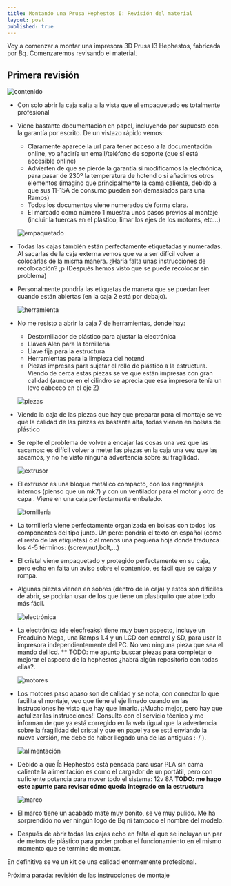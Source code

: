 ```yaml
---
title: Montando una Prusa Hephestos I: Revisión del material
layout: post
published: true
---
```

Voy a comenzar a montar una impresora 3D Prusa I3 Hephestos, fabricada por Bq. Comenzaremos revisando el material.


## Primera revisión

![contenido](https://lh5.googleusercontent.com/iI71oSypZAVALO0bzUtbVU5Et7i0o_8wWiATpplTqksO=w423-h317-p-no)

* Con solo abrir la caja salta a la vista que el empaquetado es totalmente profesional
* Viene bastante documentación en papel, incluyendo por supuesto con la garantía por escrito. De un vistazo rápido vemos:
	* Claramente aparece la url para tener acceso a la documentación online, yo añadiría un email/teléfono de soporte (que sí está accesible online)
	* Advierten de que se pierde la garantía si modificamos la electrónica, para pasar de 230º la temperatura de hotend o si añadimos otros elementos (imagino que principalmente la cama caliente, debido a que sus 11-15A de consumo pueden son demasiados para una Ramps)
	* Todos los documentos viene numerados de forma clara.
	* El marcado como número 1 muestra unos pasos previos al montaje (incluir la tuercas en el plástico, limar los ejes de los motores, etc...)

	![empaquetado](https://lh4.googleusercontent.com/S6rGingkLwgZWwW-fa5Wb4RfeRNJdoh5FjlEgYnIw8Hp=w240-h317-p-no)	

* Todas las cajas también están perfectamente etiquetadas y numeradas. Al sacarlas de la caja externa vemos que va a ser difícil volver a colocarlas de la misma manera. ¿Haría falta unas instrucciones de recolocación? ;p (Después hemos visto que se puede recolocar sin problema)
* Personalmente pondría las etiquetas de manera que se puedan leer cuando están abiertas (en la caja 2 está por debajo).

	![herramienta](https://lh5.googleusercontent.com/-Cf3-qix9hkg/VNi0OFqoqiI/AAAAAAAAzMo/XNMkVcg8ggQ/w393-h294-p-no/IMG_20150205_113530.jpg)

* No me resisto a abrir la caja 7 de herramientas, donde hay:
	* Destornillador de plástico para ajustar la electrónica
	* Llaves Alen para la tornillería
	* Llave fija para la estructura
	* Herramientas para la limpieza del hotend
	* Piezas impresas para sujetar el rollo de plástico a la estructura. Viendo de cerca estas piezas se ve que están impresas con gran calidad (aunque en el cilindro se aprecia que esa impresora tenía un leve cabeceo en el eje Z)

	![piezas](https://lh4.googleusercontent.com/-yEG5VmxnXpk/VNi0OLDbQOI/AAAAAAAAzMw/IehZAgy6bEo/w393-h294-p-no/IMG_20150205_114247.jpg)	

* Viendo la caja de las piezas que hay que preparar para el montaje se ve que la calidad de las piezas es bastante alta, todas vienen en bolsas de plástico

* Se repite el problema de volver a encajar las cosas una vez que las sacamos: es difícil volver a meter las piezas en la caja una vez que las sacamos, y no he visto ninguna advertencia sobre su fragilidad.

	![extrusor](https://lh3.googleusercontent.com/Uw3TTDoByhfhtnv9AnG4MmMfb6T0VZf0MCjuqJRzJyrQ=w440-h329-p-no)

* El extrusor es una bloque metálico compacto, con los engranajes internos (pienso que un mk7) y con un ventilador para el motor y otro de capa . Viene en una caja perfectamente embalado. 


	![tornillería](https://lh6.googleusercontent.com/-MgQTfnj6aqw/VNi0OGyxSVI/AAAAAAAAzM4/lP4fwB3Zsd4/w425-h317-p-no/IMG_20150205_115632.jpg)

* La tornillería viene perfectamente organizada en bolsas con todos los componentes del tipo junto. Un pero: pondría el texto en español (como el resto de las etiquetas) o al menos una pequeña hoja donde traduzca los 4-5 términos: (screw,nut,bolt,...)
* El cristal viene empaquetado y protegido perfectamente en su caja, pero echo en falta un aviso sobre el contenido, es fácil que se caiga y rompa.
* Algunas piezas vienen en sobres (dentro de la caja) y estos son díficiles de abrir, se podrían usar de los que tiene un plastiquito que abre todo más fácil.

	![electrónica](https://lh6.googleusercontent.com/AsLKQj08yl1_wNJScyFdvEQLmoNEolitcCeloPYykDyo=w440-h329-p-no)

* La electrónica (de elecfreaks) tiene muy buen aspecto, incluye un Freaduino Mega, una Ramps 1.4 y un LCD con control y SD, para usar la impresora independientemente del PC. No veo ninguna pieza que sea el mando del lcd. ** TODO: me apunto buscar piezas para completar o mejorar el aspecto de la hephestos ¿habrá algún repositorio con todas ellas?.

	![motores](https://lh5.googleusercontent.com/qLbMQqdkn6Zgd56uHwQyAhKjBllCfRXFRKBejXFQvKbD=w257-h341-p-no)

* Los motores paso apaso son de calidad y se nota, con conector lo que facilita el montaje, veo que tiene el eje limado cuando en las instrucciones he visto que hay que limarlo. ¡¡Mucho mejor, pero hay que actulizar las instrucciones!! Consulto con el servicio técnico y me informan de que  ya está corregido en la web (igual que la advertencia sobre la fragilidad del cristal y que en papel ya se está enviando la nueva versión, me debe de haber llegado una de las antiguas :-/ ).

	![alimentación](https://lh5.googleusercontent.com/6dj09tBa5xmYH0ab6jz7_5QIT7YoYXVv8jLxNgPfDmDl=w456-h341-p-no)

* Debido a que ĺa Hephestos está pensada para usar PLA sin cama caliente la alimentación es como el cargador de un portátil, pero con suficiente potencia para mover todo el sistema: 12v 8A **TODO: me hago este apunte para revisar cómo queda integrado en la estructura**

	![marco](https://lh6.googleusercontent.com/WIaV-PMuoLPn46OdoqgBEKBd4QVaBOnfD6Q26-98gERK=w407-h303-p-no)

* El marco tiene un acabado mate muy bonito, se ve muy pulido. Me ha sorprendido no ver ningún logo de Bq ni tampoco el nombre del modelo.

* Después de abrir todas las cajas echo en falta el que se incluyan un par de metros de plástico para poder probar el funcionamiento en el mismo momento que se termine de montar.

En definitiva se ve un kit de una calidad enormemente profesional.

Próxima parada: revisión de las instrucciones de montaje